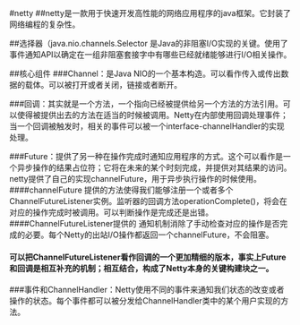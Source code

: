 #netty 
##netty是一款用于快速开发高性能的网络应用程序的java框架。它封装了网络编程的复杂性。

##选择器（java.nio.channels.Selector 是Java的非阻塞I/O实现的关键。使用了事件通知API以确定在一组非阻塞套接字中有哪些已经就绪能够进行I/O相关操作。


##核心组件
###Channel：是Java NIO的一个基本构造。可以看作传入或传出数据的载体。可以被打开或者关闭，链接或者断开。


###回调：其实就是一个方法，一个指向已经被提供给另一个方法的方法引用。可以使得被提供出去的方法在适当的时候被调用。Netty在内部使用回调处理事件；当一个回调被触发时，相关的事件可以被一个interface-channelHandler的实现处理。

###Future：提供了另一种在操作完成时通知应用程序的方式。这个可以看作是一个异步操作的结果占位符；它将在未来的某个时刻完成，并提供对其结果的访问。 netty提供了自己的实现channelFuture，用于异步执行操作的时候使用。
####channelFuture 提供的方法使得我们能够注册一个或者多个ChannelFutureListener实例。监听器的回调方法operationComplete()，将会在对应的操作完成时被调用。可以判断操作是完成还是出错。
####ChannelFutureListener提供的 通知机制消除了手动检查对应的操作是否完成的必要。每个Netty的出站I/O操作都返回一个channelFuture，不会阻塞。
#### 可以把ChannelFutureListener看作回调的一个更加精细的版本，事实上Future和回调是相互补充的机制；相互结合，构成了Netty本身的关键构建块之一。


###事件和ChannelHandler：Netty使用不同的事件来通知我们状态的改变或者操作的状态。每个事件都可以被分发给ChannelHandler类中的某个用户实现的方法。

